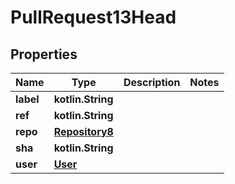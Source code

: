 
# PullRequest13Head

## Properties
Name | Type | Description | Notes
------------ | ------------- | ------------- | -------------
**label** | **kotlin.String** |  | 
**ref** | **kotlin.String** |  | 
**repo** | [**Repository8**](Repository8.md) |  | 
**sha** | **kotlin.String** |  | 
**user** | [**User**](User.md) |  | 



